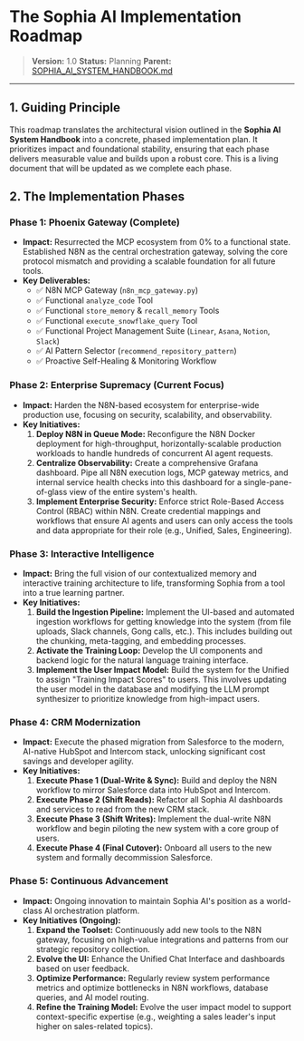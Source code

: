 # The Sophia AI Implementation Roadmap

> **Version:** 1.0
> **Status:** Planning
> **Parent:** [SOPHIA_AI_SYSTEM_HANDBOOK.md](./00_SOPHIA_AI_SYSTEM_HANDBOOK.md)

---

## 1. Guiding Principle

This roadmap translates the architectural vision outlined in the **Sophia AI System Handbook** into a concrete, phased implementation plan. It prioritizes impact and foundational stability, ensuring that each phase delivers measurable value and builds upon a robust core. This is a living document that will be updated as we complete each phase.

## 2. The Implementation Phases

### **Phase 1: Phoenix Gateway (Complete)**

-   **Impact:** Resurrected the MCP ecosystem from 0% to a functional state. Established N8N as the central orchestration gateway, solving the core protocol mismatch and providing a scalable foundation for all future tools.
-   **Key Deliverables:**
    -   ✅ N8N MCP Gateway (`n8n_mcp_gateway.py`)
    -   ✅ Functional `analyze_code` Tool
    -   ✅ Functional `store_memory` & `recall_memory` Tools
    -   ✅ Functional `execute_snowflake_query` Tool
    -   ✅ Functional Project Management Suite (`Linear`, `Asana`, `Notion`, `Slack`)
    -   ✅ AI Pattern Selector (`recommend_repository_pattern`)
    -   ✅ Proactive Self-Healing & Monitoring Workflow

### **Phase 2: Enterprise Supremacy (Current Focus)**

-   **Impact:** Harden the N8N-based ecosystem for enterprise-wide production use, focusing on security, scalability, and observability.
-   **Key Initiatives:**
    1.  **Deploy N8N in Queue Mode:** Reconfigure the N8N Docker deployment for high-throughput, horizontally-scalable production workloads to handle hundreds of concurrent AI agent requests.
    2.  **Centralize Observability:** Create a comprehensive Grafana dashboard. Pipe all N8N execution logs, MCP gateway metrics, and internal service health checks into this dashboard for a single-pane-of-glass view of the entire system's health.
    3.  **Implement Enterprise Security:** Enforce strict Role-Based Access Control (RBAC) within N8N. Create credential mappings and workflows that ensure AI agents and users can only access the tools and data appropriate for their role (e.g., Unified, Sales, Engineering).

### **Phase 3: Interactive Intelligence**

-   **Impact:** Bring the full vision of our contextualized memory and interactive training architecture to life, transforming Sophia from a tool into a true learning partner.
-   **Key Initiatives:**
    1.  **Build the Ingestion Pipeline:** Implement the UI-based and automated ingestion workflows for getting knowledge into the system (from file uploads, Slack channels, Gong calls, etc.). This includes building out the chunking, meta-tagging, and embedding processes.
    2.  **Activate the Training Loop:** Develop the UI components and backend logic for the natural language training interface.
    3.  **Implement the User Impact Model:** Build the system for the Unified to assign "Training Impact Scores" to users. This involves updating the user model in the database and modifying the LLM prompt synthesizer to prioritize knowledge from high-impact users.

### **Phase 4: CRM Modernization**

-   **Impact:** Execute the phased migration from Salesforce to the modern, AI-native HubSpot and Intercom stack, unlocking significant cost savings and developer agility.
-   **Key Initiatives:**
    1.  **Execute Phase 1 (Dual-Write & Sync):** Build and deploy the N8N workflow to mirror Salesforce data into HubSpot and Intercom.
    2.  **Execute Phase 2 (Shift Reads):** Refactor all Sophia AI dashboards and services to read from the new CRM stack.
    3.  **Execute Phase 3 (Shift Writes):** Implement the dual-write N8N workflow and begin piloting the new system with a core group of users.
    4.  **Execute Phase 4 (Final Cutover):** Onboard all users to the new system and formally decommission Salesforce.

### **Phase 5: Continuous Advancement**

-   **Impact:** Ongoing innovation to maintain Sophia AI's position as a world-class AI orchestration platform.
-   **Key Initiatives (Ongoing):**
    1.  **Expand the Toolset:** Continuously add new tools to the N8N gateway, focusing on high-value integrations and patterns from our strategic repository collection.
    2.  **Evolve the UI:** Enhance the Unified Chat Interface and dashboards based on user feedback.
    3.  **Optimize Performance:** Regularly review system performance metrics and optimize bottlenecks in N8N workflows, database queries, and AI model routing.
    4.  **Refine the Training Model:** Evolve the user impact model to support context-specific expertise (e.g., weighting a sales leader's input higher on sales-related topics).
